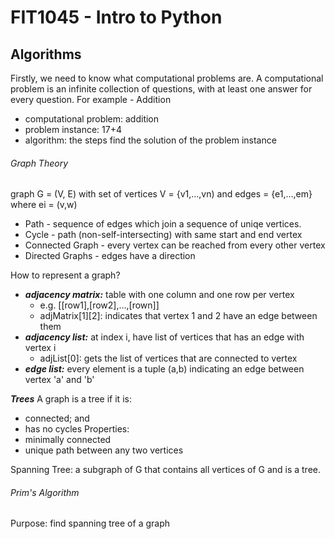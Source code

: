 # FIT1045 - Intro to Python
## Algorithms
Firstly, we need to know what computational problems are. A computational problem is an infinite collection of questions, with at least one answer for every question.
For example - Addition
- computational problem: addition
- problem instance: 17+4
- algorithm: the steps find the solution of the problem instance 

###### Graph Theory
graph G = (V, E) with set of vertices V = {v1,...,vn) and edges = {e1,...,em} where ei = (v,w)

- Path - sequence of edges which join a sequence of uniqe vertices.
- Cycle - path (non-self-intersecting) with same start and end vertex
- Connected Graph - every vertex can be reached from every other vertex
- Directed Graphs - edges have a direction

How to represent a graph?
- ***adjacency matrix:*** table with one column and one row per vertex
  - e.g. [[row1],[row2],...,[rown]]  
  - adjMatrix[1][2]: indicates that vertex 1 and 2 have an edge between them
- ***adjacency list:*** at index i, have list of vertices that has an edge with vertex i
  - adjList[0]: gets the list of vertices that are connected to vertex 
- ***edge list:*** every element is a tuple (a,b) indicating an edge between vertex 'a' and 'b'
  
***Trees***
A graph is a tree if it is:
- connected; and
- has no cycles
Properties:
- minimally connected
- unique path between any two vertices

Spanning Tree: a subgraph of G that contains all vertices of G and is a tree.

###### Prim's Algorithm
Purpose: find spanning tree of a graph

 
